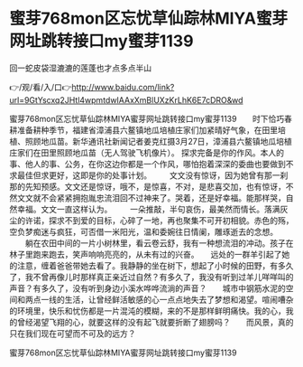 # 蜜芽768mon区忘忧草仙踪林MIYA蜜芽网址跳转接口my蜜芽1139
回一蛇皮袋湿漉漉的莲蓬也才点多点半山

👉/观/看/入/口👉http://www.baidu.com/link?url=9GtYscxq2JHtl4wpmtdwIAAxXmBlUXzKrLhK6E7cDRO&wd

蜜芽768mon区忘忧草仙踪林MIYA蜜芽网址跳转接口my蜜芽1139　　时下恰巧春耕准备耕种季节，福建省漳浦县六鳌镇地瓜培植庄家们加紧晴好气象，在田里培植、照顾地瓜苗。新华通讯社新闻记者姜克红摄3月27日，漳浦县六鳌镇地瓜培植庄家们在田里照顾地瓜苗（无人驾驶飞机像片）。
探求完备是你的作风。本人的事、他人的事、公务，在你这边你都是一个作风，哪怕抱着深深的委曲也要做到不求最佳但求更好，这即是你的处事计划。
　　文文没有惊讶，因为她曾有那一刹那的先知预感。文文还是惊讶，哦不，是惊喜，不对，是悲喜交加，也有惊讶，不然文文就不会紧紧拥抱胤忠流泪回不过神来了。哭着，还是好幸福。能那样哭，自然幸福。文文一直这样认为。
　　一朵推敲，半句哀伤，最美然而情长。落满灰尘的许诺，探求不到爱的目标，心碎了一地，再也聚集不可开初相貌。赤色的殇，空负梦痴迷与疯狂，可否借一米阳光，温和委婉往日情阑，雕琢逝去的念想。
　　躺在农田中间的一片小树林里，看云卷云舒，我有一种想流泪的冲动。孩子在林子里跑来跑去，笑声响响亮亮的，从未有过的兴奋。　　远处的一群羊引起了她的注意，缠着爸爸带她去看了。我静静的坐在树下，想起了小时候的田野，有多久了，我不曾再像儿时那样真正亲近过自然？有多久了，我没有听到过羊儿咩咩叫的声音？有多久了，没有听到身边小溪水哗哗流淌的声音？　　城市中钢筋水泥的空间和两点一线的生活，让曾经鲜活敏感的心一点点地失去了梦想和渴望。喧闹嘈杂的环境里，快乐和忧伤都是一片混沌的模糊，来的不是那样鲜明痛快。我的心，我的曾经渴望飞翔的心，就要这样的没有起飞就要折断了翅膀吗？　　而风景，真的只在我们现在可望而不可及的远方？

蜜芽768mon区忘忧草仙踪林MIYA蜜芽网址跳转接口my蜜芽1139
